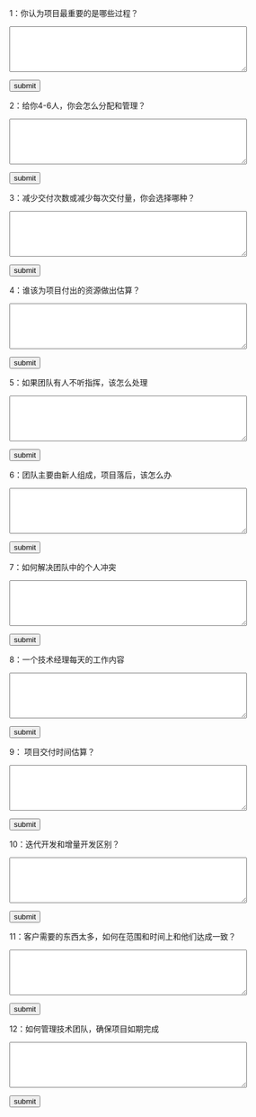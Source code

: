 1：你认为项目最重要的是哪些过程？<p/>
<textarea rows="5" cols="50" id="pm1"></textarea><p/>
<button onclick="alert(document.getElementById('pm1').value==
'1：项目启动：项目启动是项目成功的关键一步。在这个过程中，项目的目标和范围被明确定义，团队成员和相关利益相关者被确定，项目计划被制定，并且项目章程被创建；
2：范围管理：范围管理确保项目交付的成果符合预期的要求。这个过程包括识别、定义和控制项目的范围，确保项目的交付物与项目需求一致
3： 时间管理：时间管理涉及确定项目需要的时间，制定项目进度计划，并监控和控制项目进度。这个过程确保项目按时完成，并且能够及时应对任何时间延迟或进度偏差
4：成本管理：成本管理涉及估算、预算和控制项目的成本。在这个过程中，项目经理需要制定项目的预算，并确保项目在预算范围内进行；
5：风险管理：风险管理涉及识别、评估和应对项目的风险。在这个过程中，项目团队需要识别可能影响项目成功的风险，并制定相应的风险应对策略
'?'正确':'错误')">
submit</button>

2：给你4-6人，你会怎么分配和管理？<p/>
<textarea rows="5" cols="50" id="pm2"></textarea><p/>
<button onclick="alert(document.getElementById('pm2').value==
'了解团队成员的技能和优势;分配任务和责任;设定目标和期限;监督和支持;沟通和激励'?'正确':'错误')">
submit</button>

3：减少交付次数或减少每次交付量，你会选择哪种？<p/>
<textarea rows="5" cols="50" id="pm3"></textarea><p/>
<button onclick="alert(document.getElementById('pm3').value==
'根据项目进度调整，如项目进度非常好，下个交付节点还很长，就减少交付次数；如项目进度不好，就增加交付次数'?'正确':'错误')">
submit</button>

4：谁该为项目付出的资源做出估算？<p/>
<textarea rows="5" cols="50" id="pm4"></textarea><p/>
<button onclick="alert(document.getElementById('pm4').value==
'项目负责人，人力资源，时间，物料设备'?'正确':'错误')">
submit</button>

5：如果团队有人不听指挥，该怎么处理<p/>
<textarea rows="5" cols="50" id="pm5"></textarea><p/>
<button onclick="alert(document.getElementById('pm5').value==
'1：先沟通，了解原因；2：重新明确责任和要求；3：处理问题或冲突；4：调整'?'正确':'错误')">
submit</button>

6：团队主要由新人组成，项目落后，该怎么办<p/>
<textarea rows="5" cols="50" id="pm6"></textarea><p/>
<button onclick="alert(document.getElementById('pm6').value==
'加班加人力，调整开发任务分配和计划，谈项目延期交付的可能性'?'正确':'错误')">
submit</button>

7：如何解决团队中的个人冲突<p/>
<textarea rows="5" cols="50" id="pm4"></textarea><p/>
<button onclick="alert(document.getElementById('pm7').value==
'1：沟通倾听；2：寻找共识；3：寻求妥协和解决方案；第三方介入，建立团队文化'?'正确':'错误')">
submit</button>

8：一个技术经理每天的工作内容<p/>
<textarea rows="5" cols="50" id="pm4"></textarea><p/>
<button onclick="alert(document.getElementById('pm8').value==
''?'正确':'错误')">
submit</button>

9： 项目交付时间估算？<p/>
<textarea rows="5" cols="50" id="pm4"></textarea><p/>
<button onclick="alert(document.getElementById('pm9').value==
''?'正确':'错误')">
submit</button>

10：迭代开发和增量开发区别？<p/>
<textarea rows="5" cols="50" id="pm4"></textarea><p/>
<button onclick="alert(document.getElementById('pm10').value==
''?'正确':'错误')">
submit</button>

11：客户需要的东西太多，如何在范围和时间上和他们达成一致？<p/>
<textarea rows="5" cols="50" id="pm4"></textarea><p/>
<button onclick="alert(document.getElementById('pm11').value==
''?'正确':'错误')">
submit</button>

12：如何管理技术团队，确保项目如期完成<p/>
<textarea rows="5" cols="50" id="pm4"></textarea><p/>
<button onclick="alert(document.getElementById('pm12').value==
''?'正确':'错误')">
submit</button>